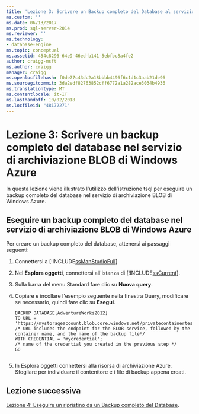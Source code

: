 ```yaml
---
title: 'Lezione 3: Scrivere un Backup completo del Database al servizio di archiviazione Blob di Azure di Windows | Microsoft Docs'
ms.custom: ''
ms.date: 06/13/2017
ms.prod: sql-server-2014
ms.reviewer: ''
ms.technology:
- database-engine
ms.topic: conceptual
ms.assetid: 454c8296-64e9-46ed-b141-5ebfbc8a4fe2
author: craigg-msft
ms.author: craigg
manager: craigg
ms.openlocfilehash: f0de77c43dc2a18bbbb4496f6c1d1c3aab21de96
ms.sourcegitcommit: 3da2edf82763852cff6772a1a282ace3034b4936
ms.translationtype: MT
ms.contentlocale: it-IT
ms.lasthandoff: 10/02/2018
ms.locfileid: "48172271"
---
```

# <a name="lesson-3-write-a-full-database-backup-to-the-windows-azure-blob-storage-service"></a>Lezione 3: Scrivere un backup completo del database nel servizio di archiviazione BLOB di Windows Azure
  In questa lezione viene illustrato l'utilizzo dell'istruzione tsql per eseguire un backup completo del database nel servizio di archiviazione BLOB di Windows Azure.  
  
## <a name="perform-a-full-database-backup-to-the-windows-azure-blob-storage-service"></a>Eseguire un backup completo del database nel servizio di archiviazione BLOB di Windows Azure  
 Per creare un backup completo del database, attenersi ai passaggi seguenti:  
  
1.  Connettersi a [!INCLUDE[ssManStudioFull](../includes/ssmanstudiofull-md.md)].  
  
2.  Nel **Esplora oggetti**, connettersi all'istanza di [!INCLUDE[ssCurrent](../includes/sscurrent-md.md)].  
  
3.  Sulla barra del menu Standard fare clic su **Nuova query**.  
  
4.  Copiare e incollare l'esempio seguente nella finestra Query, modificare se necessario, quindi fare clic su **Esegui**.  
  
    ```  
    BACKUP DATABASE[AdventureWorks2012]   
    TO URL = 'https://mystorageaccount.blob.core.windows.net/privatecontainertest/AdventureWorks2012.bak'   
    /* URL includes the endpoint for the BLOB service, followed by the container name, and the name of the backup file*/   
    WITH CREDENTIAL = 'mycredential';  
    /* name of the credential you created in the previous step */   
    GO  
  
    ```  
  
5.  In Esplora oggetti connettersi alla risorsa di archiviazione Azure. Sfogliare per individuare il contenitore e i file di backup appena creati.  
  
## <a name="next-lesson"></a>Lezione successiva  
 [Lezione 4: Eseguire un ripristino da un Backup completo del Database](../../2014/tutorials/lesson-4-perform-a-restore-from-a-full-database-backup.md).  
  
  
